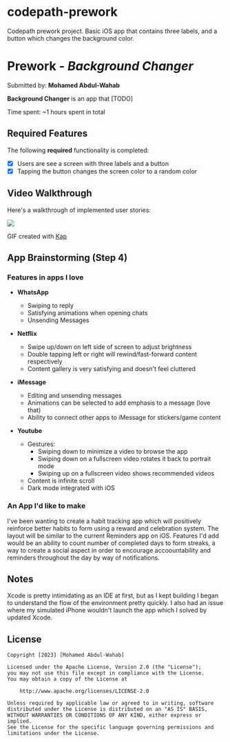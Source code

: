 # codepath-prework
Codepath prework project. Basic iOS app that contains three labels, and a button which changes the background color.

# Prework - *Background Changer*

Submitted by: **Mohamed Abdul-Wahab**

**Background Changer** is an app that  [TODO] 

Time spent: ~1 hours spent in total

## Required Features

The following **required** functionality is completed:

- [x] Users are see a screen with three labels and a button
- [x] Tapping the button changes the screen color to a random color
 
## Video Walkthrough

Here's a walkthrough of implemented user stories:

![](https://i.imgur.com/RWpjpa9.gif)


GIF created with [Kap](https://getkap.co/)  

## App Brainstorming (Step 4)
### Features in apps I love
* **WhatsApp**
    - Swiping to reply
    - Satisfying animations when opening chats
    - Unsending Messages

* **Netflix**
    - Swipe up/down on left side of screen to adjust brightness
    - Double tapping left or right will rewind/fast-forward content respectively
    - Content gallery is very satisfying and doesn't feel cluttered

* **iMessage**
    - Editing and unsending messages
    - Animations can be selected to add emphasis to a message (love that)
    - Ability to connect other apps to iMessage for stickers/game content
    
* **Youtube**
    - Gestures: 
        - Swiping down to minimize a video to browse the app
        - Swiping down on a fullscreen video rotates it back to portrait mode
        - Swiping up on a fullscreen video shows recommended videos
    - Content is infinite scroll 
    - Dark mode integrated with iOS
    



### An App I'd like to make
   I've been wanting to create a habit tracking app which will positively reinforce better habits to form using a reward and celebration system. The layout will be similar to the current Reminders app on iOS. Features I'd add would be an ability to count number of completed days to form streaks, a way to create a social aspect in order to encourage accoountability and reminders throughout the day by way of notifications.
## Notes

Xcode is pretty intimidating as an IDE at first, but as I kept building I began to understand the flow of the environment pretty quickly. I also had an issue where my simulated iPhone wouldn't launch the app which I solved by updated Xcode.

## License

    Copyright [2023] [Mohamed Abdul-Wahab]

    Licensed under the Apache License, Version 2.0 (the "License");
    you may not use this file except in compliance with the License.
    You may obtain a copy of the License at

        http://www.apache.org/licenses/LICENSE-2.0

    Unless required by applicable law or agreed to in writing, software
    distributed under the License is distributed on an "AS IS" BASIS,
    WITHOUT WARRANTIES OR CONDITIONS OF ANY KIND, either express or implied.
    See the License for the specific language governing permissions and
    limitations under the License.
